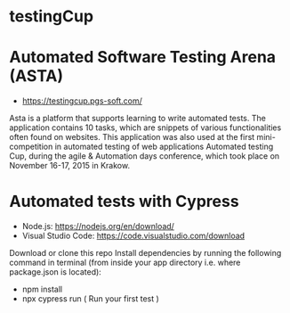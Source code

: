 # testingCup #

# Automated Software Testing Arena (ASTA) 
* https://testingcup.pgs-soft.com/

Asta is a platform that supports learning to write automated tests. 
The application contains 10 tasks, which are snippets of various functionalities often found on websites. 
This application was also used at the first mini-competition in automated testing of web applications Automated testing Cup, 
during the agile & Automation days conference, which took place on November 16-17, 2015 in Krakow.

# Automated tests with Cypress #
* Node.js: https://nodejs.org/en/download/
* Visual Studio Code: https://code.visualstudio.com/download

Download or clone this repo
Install dependencies by running the following command in terminal (from inside your app directory i.e. where package.json is located): 
* npm install
* npx cypress run  ( Run your first test )
